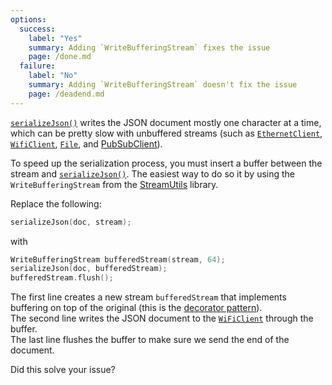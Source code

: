 ```yaml
---
options:
  success:
    label: "Yes"
    summary: Adding `WriteBufferingStream` fixes the issue
    page: /done.md
  failure:
    label: "No"
    summary: Adding `WriteBufferingStream` doesn't fix the issue
    page: /deadend.md
---
```


[`serializeJson()`](/v6/api/json/serializejson/) writes the JSON document mostly one character at a time, which can be pretty slow with unbuffered streams (such as [`EthernetClient`](https://www.arduino.cc/en/Reference/EthernetClient), [`WifiClient`](https://www.arduino.cc/en/Reference/WiFiClient), [`File`](https://www.arduino.cc/en/Reference/SD), and [PubSubClient](https://github.com/knolleary/pubsubclient/)).

To speed up the serialization process, you must insert a buffer between the stream and [`serializeJson()`](/v6/api/json/serializejson/).
The easiest way to do so it by using the `WriteBufferingStream` from the [StreamUtils](https://github.com/bblanchon/ArduinoStreamUtils) library.

Replace the following:

```c++
serializeJson(doc, stream);
```

with

```c++
WriteBufferingStream bufferedStream(stream, 64);
serializeJson(doc, bufferedStream);
bufferedStream.flush();
```

The first line creates a new stream `bufferedStream` that implements buffering on top of the original (this is the [decorator pattern](https://en.wikipedia.org/wiki/Decorator_pattern)).  
The second line writes the JSON document to the [`WiFiClient`](https://www.arduino.cc/en/Reference/WiFiClient) through the buffer.  
The last line flushes the buffer to make sure we send the end of the document.

Did this solve your issue?
